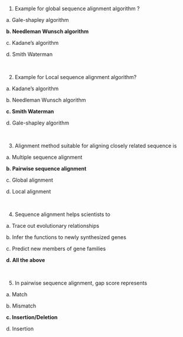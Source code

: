 1.	Example for global sequence alignment algorithm ?

a.	Gale-shapley algorithm

**b.	Needleman Wunsch algorithm**

c.	Kadane’s algorithm

d.	Smith Waterman

&nbsp;


2.	Example for Local sequence alignment algorithm?

a.	Kadane’s algorithm

b.	Needleman Wunsch algorithm

**c.	Smith Waterman**

d.	Gale-shapley algorithm

&nbsp;


3.	Alignment method suitable for aligning closely related sequence is 

a.	Multiple sequence alignment

**b.	Pairwise sequence alignment**

c.	Global alignment

d.	Local alignment


&nbsp;

4.	Sequence alignment helps scientists to  

a.	Trace out evolutionary relationships

b.	Infer the functions to newly synthesized genes

c.	Predict new members of gene families

**d.	All the above**


&nbsp;

5.	In pairwise sequence alignment, gap score represents 

a.	Match

b.	Mismatch

**c.	Insertion/Deletion**

d.	Insertion